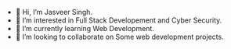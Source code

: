 - 👋 Hi, I’m Jasveer Singh.
- 👀 I’m interested in Full Stack Developement and Cyber Security.
- 🌱 I’m currently learning Web Development.
- 💞️ I’m looking to collaborate on Some web development projects.
<!-- - 📫 How to reach me mail esports.veer@gmail.com -->

<!---
Jasv33r/Jasv33r is a ✨ special ✨ repository because its `README.md` (this file) appears on your GitHub profile.
You can click the Preview link to take a look at your changes.
--->
